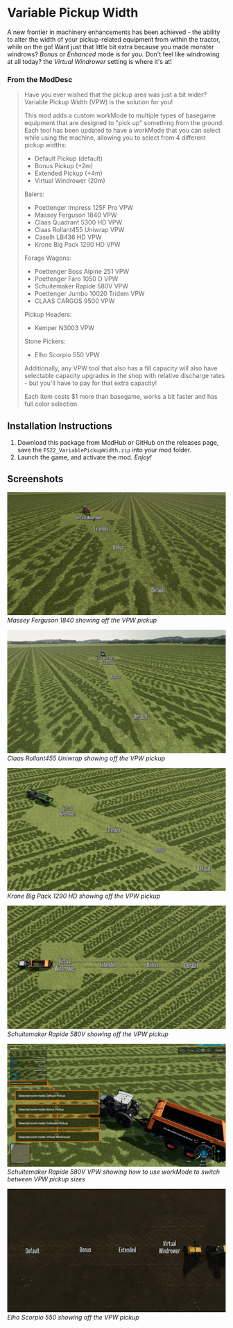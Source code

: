# Variable Pickup Width
A new frontier in machinery enhancements has been achieved - the ability to alter the width of your pickup-related equipment from within the tractor, while on the go! Want just that little bit extra because you made monster windrows? _Bonus_ or _Enhanced_ mode is for you. Don't feel like windrowing at all today? the _Virtual Windrower_ setting is where it's at!

### From the ModDesc
> Have you ever wished that the pickup area was just a bit wider? Variable Pickup Width (VPW) is the solution for you!
>
> This mod adds a custom workMode to multiple types of basegame equipment that are designed to "pick up" something from the ground. Each tool has been updated to have a workMode that you can select while using the machine, allowing you to select from 4 different pickup widths:
> - Default Pickup (default)
> - Bonus Pickup (+2m)
> - Extended Pickup (+4m)
> - Virtual Windrower (20m)
>
> Balers:
> - Poettenger Impress 125F Pro VPW
> - Massey Ferguson 1840 VPW
> - Claas Quadrant 5300 HD VPW
> - Claas Rollant455 Uniwrap VPW
> - CaseIh LB436 HD VPW
> - Krone Big Pack 1290 HD VPW
>
> Forage Wagons:
> - Poettenger Boss Alpine 251 VPW
> - Poettenger Faro 1050 D VPW
> - Schuitemaker Rapide 580V VPW
> - Poettenger Jumbo 10020 Tridem VPW
> - CLAAS CARGOS 9500 VPW
>
> Pickup Headers:
> - Kemper N3003 VPW
>
> Stone Pickers:
> - Elho Scorpio 550 VPW
>
> Additionally, any VPW tool that also has a fill capacity will also have selectable capacity upgrades in the shop with relative discharge rates - but you'll have to pay for that extra capacity!
>
> Each item costs $1 more than basegame, works a bit faster and has full color selection.


## Installation Instructions
1. Download this package from ModHub or GitHub on the releases page, save the `FS22_VariablePickupWidth.zip` into your mod folder.
2. Launch the game, and activate the mod.
_Enjoy!_


## Screenshots

![Massey Ferguson 1840 VPW](/_screenshots/babyBalerVpw.png)
_Massey Ferguson 1840 showing off the VPW pickup_

![Claas Rollant455 Uniwrap VPW](/_screenshots/claasBalerVpw.png)
_Claas Rollant455 Uniwrap showing off the VPW pickup_

![Krone Big Pack 1290 HD VPW](/_screenshots/kroneVpw.png)
_Krone Big Pack 1290 HD showing off the VPW pickup_

![Schuitemaker Rapide 580V VPW](/_screenshots/schuitemakerVpw.png)
_Schuitemaker Rapide 580V showing off the VPW pickup_

![Schuitemaker Rapide 580V VPW showing the workMode](/_screenshots/VPW_menuOptions.png)
_Schuitemaker Rapide 580V  VPW showing how to use workMode to switch between VPW pickup sizes_

![Elho Scorpio 550 VPW](/_screenshots/stonePickerVpw.png)
_Elho Scorpio 550 showing off the VPW pickup_
